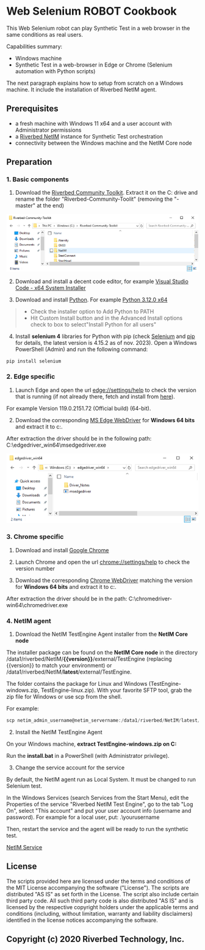 # Web Selenium ROBOT Cookbook

This Web Selenium robot can play Synthetic Test in a web browser in the same conditions as real users.

Capabilities summary:

- Windows machine
- Synthetic Test in a web-browser in Edge or Chrome (Selenium automation with Python scripts)

The next paragraph explains how to setup from scratch on a Windows machine. It include the installation of Riverbed NetIM agent.

## Prerequisites

- a fresh machine with Windows 11 x64 and a user account with Administrator permissions
- a [Riverbed NetIM](https://www.riverbed.com/products/steelcentral/infrastructure-management.html) instance for Synthetic Test orchestration
- connectivity between the Windows machine and the NetIM Core node

## Preparation

### 1. Basic components

1. Download the [Riverbed Community Toolkit](https://github.com/riverbed/Riverbed-Community-Toolkit/archive/master.zip). Extract it on the C: drive and rename the folder "Riverbed-Community-Toolit" (removing the "-master" at the end)

![Riverbed Community Toolkit extract](images/riverbed-community-toolkit-extracted.png)

2. Download and install a decent code editor, for example [Visual Studio Code - x64 System Installer](https://code.visualstudio.com/#alt-downloads)

3. Download and install [Python](https://www.python.org). For example [Python 3.12.0 x64](https://www.python.org/downloads/)
> - Check the installer option to Add Python to PATH
> - Hit Custom Install button and in the Advanced Install options check to box to select"Install Python for all users"

4. Install **selenium 4** libraries for Python with pip (check [Selenium](https://www.selenium.dev/) and [pip](https://pypi.org/project/selenium/) for details, the latest version is 4.15.2 as of nov. 2023). Open a Windows PowerShell (Admin) and run the following command:

```PowerShell
pip install selenium
```

### 2. Edge specific

1. Launch Edge and open the url [edge://settings/help](edge://settings/help) to check the version that is running (if not already there, fetch and install from [here](https://www.microsoft.com/en-us/edge)). 

For example Version 119.0.2151.72 (Official build) (64-bit).

2. Download the corresponding [MS Edge WebDriver](https://developer.microsoft.com/en-us/microsoft-edge/tools/webdriver/#downloads) for **Windows 64 bits** and extract it to c:\. 

After extraction the driver should be in the following path: C:\edgedriver_win64\msedgedriver.exe

![Edge Driver extracted](images/edgedriver-win64-extracted.png)

### 3. Chrome specific

1. Download and install [Google Chrome](https://www.google.com/chrome/)

2. Launch Chrome and open the url [chrome://settings/help](chrome://settings/help) to check the version number

3. Download the corresponding [Chrome WebDriver](https://googlechromelabs.github.io/chrome-for-testing/) matching the version for **Windows 64 bits** and extract it to c:\. 

After extraction the driver should be in the path: C:\chromedriver-win64\chromedriver.exe

### 4. NetIM agent

1. Download the NetIM TestEngine Agent installer from the **NetIM Core node**

The installer package can be found on the **NetIM Core node** in the directory /data1/riverbed/NetIM/**{{version}}**/external/TestEngine (replacing {{version}} to match your environment) or /data1/riverbed/NetIM/**latest**/external/TestEngine.

The folder contains the package for Linux and Windows (TestEngine-windows.zip, TestEngine-linux.zip). With your favorite SFTP tool, grab the zip file for Windows or use scp from the shell.

For example:

```PowerShell
scp netim_admin_username@netim_servername:/data1/riverbed/NetIM/latest/external/TestEngine/TestEngine-*.zip .
```

2. Install the NetIM TestEngine Agent

On your Windows machine, **extract TestEngine-windows.zip on C:**

Run the **install.bat** in a PowerShell (with Administrator privilege).

3. Change the service account for the service

By default, the NetIM agent run as Local System. It must be changed to run Selenium test.

In the Windows Services (search Services from the Start Menu), edit the Properties of the service "Riverbed NetIM Test Engine", go to the tab "Log On", select "This account" and put your user account info (username and password). For example for a local user, put: .\yourusername

Then, restart the service and the agent will be ready to run the synthetic test.

[NetIM Service](./images/netim-service-yourusername.png)

## License

The scripts provided here are licensed under the terms and conditions of the MIT License accompanying the software ("License"). The scripts are distributed "AS IS" as set forth in the License. The script also include certain third party code. All such third party code is also distributed "AS IS" and is licensed by the respective copyright holders under the applicable terms and conditions (including, without limitation, warranty and liability disclaimers) identified in the license notices accompanying the software.

## Copyright (c) 2020 Riverbed Technology, Inc.
